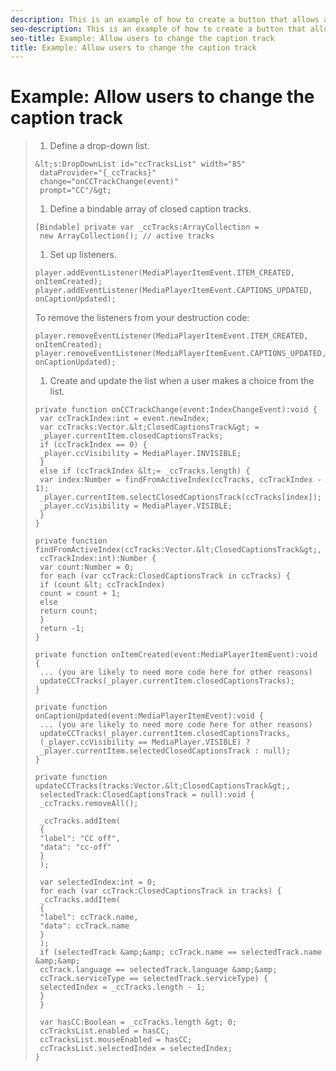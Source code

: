 ```yaml
---
description: This is an example of how to create a button that allows a user to select a closed-caption track.
seo-description: This is an example of how to create a button that allows a user to select a closed-caption track.
seo-title: Example: Allow users to change the caption track
title: Example: Allow users to change the caption track
---
```


# Example: Allow users to change the caption track

>1. Define a drop-down list.
>   ```
>   &lt;s:DropDownList id="ccTracksList" width="85" 
>    dataProvider="{_ccTracks}" 
>    change="onCCTrackChange(event)" 
>    prompt="CC"/&gt;
>   ```
>   
>   
>1. Define a bindable array of closed caption tracks.
>   ```
>   [Bindable] private var _ccTracks:ArrayCollection = 
>    new ArrayCollection(); // active tracks 
>   
>   ```
>   
>   
>1. Set up listeners.
>   
>   ```
>   player.addEventListener(MediaPlayerItemEvent.ITEM_CREATED, onItemCreated); 
>   player.addEventListener(MediaPlayerItemEvent.CAPTIONS_UPDATED, onCaptionUpdated);
>   ```
>   
>   To remove the listeners from your destruction code:
>   ```
>   player.removeEventListener(MediaPlayerItemEvent.ITEM_CREATED, onItemCreated); 
>   player.removeEventListener(MediaPlayerItemEvent.CAPTIONS_UPDATED, onCaptionUpdated);
>   ```
>   
>   
>   
>1. Create and update the list when a user makes a choice from the list.
>   ```
>   private function onCCTrackChange(event:IndexChangeEvent):void { 
>    var ccTrackIndex:int = event.newIndex; 
>    var ccTracks:Vector.&lt;ClosedCaptionsTrack&gt; = 
>    _player.currentItem.closedCaptionsTracks; 
>    if (ccTrackIndex == 0) { 
>    _player.ccVisibility = MediaPlayer.INVISIBLE; 
>    } 
>    else if (ccTrackIndex &lt;= _ccTracks.length) { 
>    var index:Number = findFromActiveIndex(ccTracks, ccTrackIndex - 1); 
>    _player.currentItem.selectClosedCaptionsTrack(ccTracks[index]); 
>    _player.ccVisibility = MediaPlayer.VISIBLE; 
>    } 
>   } 
>    
>   private function findFromActiveIndex(ccTracks:Vector.&lt;ClosedCaptionsTrack&gt;, 
>    ccTrackIndex:int):Number { 
>    var count:Number = 0; 
>    for each (var ccTrack:ClosedCaptionsTrack in ccTracks) { 
>    if (count &lt; ccTrackIndex) 
>    count = count + 1; 
>    else 
>    return count; 
>    } 
>    return -1; 
>   } 
>    
>   private function onItemCreated(event:MediaPlayerItemEvent):void { 
>    ... (you are likely to need more code here for other reasons) 
>    updateCCTracks(_player.currentItem.closedCaptionsTracks); 
>   } 
>    
>   private function onCaptionUpdated(event:MediaPlayerItemEvent):void { 
>    ... (you are likely to need more code here for other reasons) 
>    updateCCTracks(_player.currentItem.closedCaptionsTracks, 
>    (_player.ccVisibility == MediaPlayer.VISIBLE) ? 
>    _player.currentItem.selectedClosedCaptionsTrack : null); 
>   } 
>    
>   private function updateCCTracks(tracks:Vector.&lt;ClosedCaptionsTrack&gt;, 
>    selectedTrack:ClosedCaptionsTrack = null):void { 
>    _ccTracks.removeAll(); 
>    
>    _ccTracks.addItem( 
>    { 
>    "label": "CC off", 
>    "data": "cc-off" 
>    } 
>    ); 
>    
>    var selectedIndex:int = 0; 
>    for each (var ccTrack:ClosedCaptionsTrack in tracks) { 
>    _ccTracks.addItem( 
>    { 
>    "label": ccTrack.name, 
>    "data": ccTrack.name 
>    } 
>    ); 
>    if (selectedTrack &amp;&amp; ccTrack.name == selectedTrack.name &amp;&amp; 
>    ccTrack.language == selectedTrack.language &amp;&amp; 
>    ccTrack.serviceType == selectedTrack.serviceType) { 
>    selectedIndex = _ccTracks.length - 1; 
>    } 
>    } 
>    
>    var hasCC:Boolean = _ccTracks.length &gt; 0; 
>    ccTracksList.enabled = hasCC; 
>    ccTracksList.mouseEnabled = hasCC; 
>    ccTracksList.selectedIndex = selectedIndex; 
>   } 
>   
>   ```
>   
>   
>   
